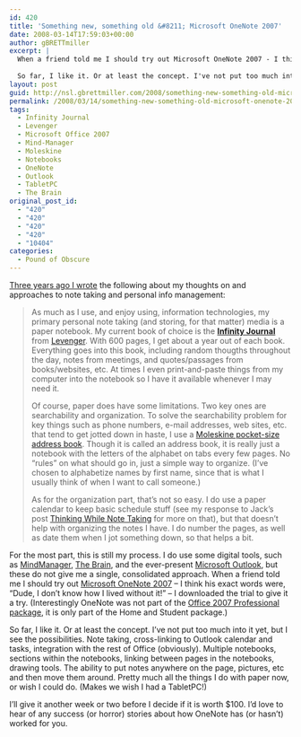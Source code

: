 ```yaml
---
id: 420
title: 'Something new, something old &#8211; Microsoft OneNote 2007'
date: 2008-03-14T17:59:03+00:00
author: gBRETTmiller
excerpt: |
  When a friend told me I should try out Microsoft OneNote 2007 - I think his exact words were, "Dude, I don't know how I lived without it!" - I downloaded the trial to give it a try. (Interestingly OneNote was not part of the Office 2007 Professional package, it is only part of the Home and Student package.)
  
  So far, I like it. Or at least the concept. I've not put too much into it yet, but I see the possibilities.
layout: post
guid: http://nsl.gbrettmiller.com/2008/something-new-something-old-microsoft-onenote-2007
permalink: /2008/03/14/something-new-something-old-microsoft-onenote-2007/
tags:
  - Infinity Journal
  - Levenger
  - Microsoft Office 2007
  - Mind-Manager
  - Moleskine
  - Notebooks
  - OneNote
  - Outlook
  - TabletPC
  - The Brain
original_post_id:
  - "420"
  - "420"
  - "420"
  - "420"
  - "10404"
categories:
  - Pound of Obscure
---
```

[Three years ago I wrote](http://nsl.gbrettmiller.com/2005/something-old-something-new "No Straight Lines:  Something old, something new") the following about my thoughts on and approaches to note taking and personal info management:

<blockquote title="Something old, something new (No Straight Lines - 8 Mar 05)" cite="http://nsl.gbrettmiller.com/2005/something-old-something-new">
  <p>
    As much as I use, and enjoy using, information technologies, my primary personal note taking (and storing, for that matter) media is a paper notebook. My current book of choice is the <strong><a href="http://www.levenger.com/PAGETEMPLATES/PRODUCT/Product.asp?Params=Category=322-325%7CPageID=176%7CLevel=2-3">Infinity Journal</a></strong> from <a href="http://www.levenger.com/">Levenger</a>. With 600 pages, I get about a year out of each book. Everything goes into this book, including random thougths throughout the day, notes from meetings, and quotes/passages from books/websites, etc. At times I even print-and-paste things from my computer into the notebook so I have it available whenever I may need it.
  </p>
  
  <p>
    Of course, paper does have some limitations. Two key ones are searchability and organization. To solve the searchability problem for key things such as phone numbers, e-mail addresses, web sites, etc. that tend to get jotted down in haste, I use a <a href="http://www.moleskine.com/eng/_interni/catalogo/Cat_int/catalogo_pocket.htm">Moleskine pocket-size address book</a>. Though it is called an address book, it is really just a notebook with the letters of the alphabet on tabs every few pages. No “rules” on what should go in, just a simple way to organize. (I’ve chosen to alphabetize names by first name, since that is what I usually think of when I want to call someone.)
  </p>
  
  <p>
    As for the organization part, that’s not so easy. I do use a paper calendar to keep basic schedule stuff (see my response to Jack’s post <a href="http://www.jackvinson.com/archives/2005/02/02/thinking_while_note_taking.html">Thinking While Note Taking</a> for more on that), but that doesn’t help with organizing the notes I have. I do number the pages, as well as date them when I jot something down, so that helps a bit.
  </p>
</blockquote>

For the most part, this is still my process. I do use some digital tools, such as [MindManager](http://www.mindjet.com/us/ "Mindjet - makers of MindManager"), [The Brain](http://www.thebrain.com/ "TheBrain.com - Welcome to the Brain"), and the ever-present [Microsoft Outlook](http://office.microsoft.com/en-us/outlook/default.aspx "Outlook Home Page - Microsoft Office Offline"), but these do not give me a single, consolidated approach. When a friend told me I should try out [Microsoft OneNote 2007](http://www.microsoft.com/onenote "OneNote Home Page - Microsoft Office Online") &#8211; I think his exact words were, &#8220;Dude, I don&#8217;t know how I lived without it!&#8221; &#8211; I downloaded the trial to give it a try. (Interestingly OneNote was not part of the [Office 2007 Professional package](http://us1.trymicrosoftoffice.com/product.aspx?sku=3203819&culture=en-US "Microsoft Office Online - Office 2007 Professional"), it is only part of the Home and Student package.)

So far, I like it. Or at least the concept. I&#8217;ve not put too much into it yet, but I see the possibilities. Note taking, cross-linking to Outlook calendar and tasks, integration with the rest of Office (obviously). Multiple notebooks, sections within the notebooks, linking between pages in the notebooks, drawing tools. The ability to put notes anywhere on the page, pictures, etc and then move them around. Pretty much all the things I do with paper now, or wish I could do. (Makes we wish I had a TabletPC!)

I&#8217;ll give it another week or two before I decide if it is worth $100. I&#8217;d love to hear of any success (or horror) stories about how OneNote has (or hasn&#8217;t) worked for you.